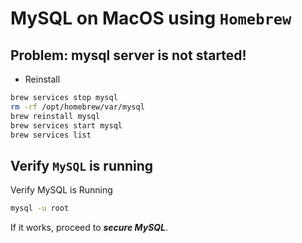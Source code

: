 # MySQL on MacOS using `Homebrew`

## Problem: mysql server is not started!

- Reinstall

```bash
brew services stop mysql
rm -rf /opt/homebrew/var/mysql
brew reinstall mysql
brew services start mysql
brew services list
```

## Verify `MySQL` is running

Verify MySQL is Running

```bash
mysql -u root
```

If it works, proceed to **_secure MySQL_**.
